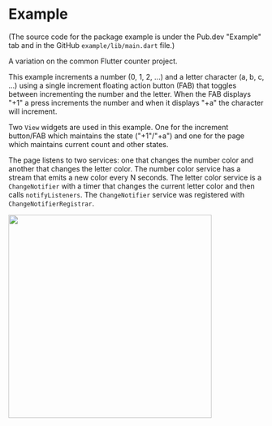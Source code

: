 # Example
(The source code for the package example is under the Pub.dev "Example" tab and in the GitHub `example/lib/main.dart` file.)

A variation on the common Flutter counter project. 

This example increments a number (0, 1, 2, ...) and a letter character (a, b, c, ...) using a single
increment floating action button (FAB) that toggles between incrementing the number and the 
letter. When the FAB displays "+1" a press increments the number and when it displays "+a" the 
character will increment. 

Two `View` widgets are used in this example. One for the increment button/FAB which maintains the
state ("+1"/"+a") and one for the page which maintains current count and other states.

The page listens to two services: one that changes the number color and another that changes the 
letter color. The number color service has a stream that emits a new color every N seconds. The 
letter color service is a `ChangeNotifier` with a timer that changes the current letter color and 
then calls `notifyListeners`. The `ChangeNotifier` service was registered with 
`ChangeNotifierRegistrar`.

<img src="https://github.com/buttonsrtoys/view/blob/main/example/example.gif" width="400"/>